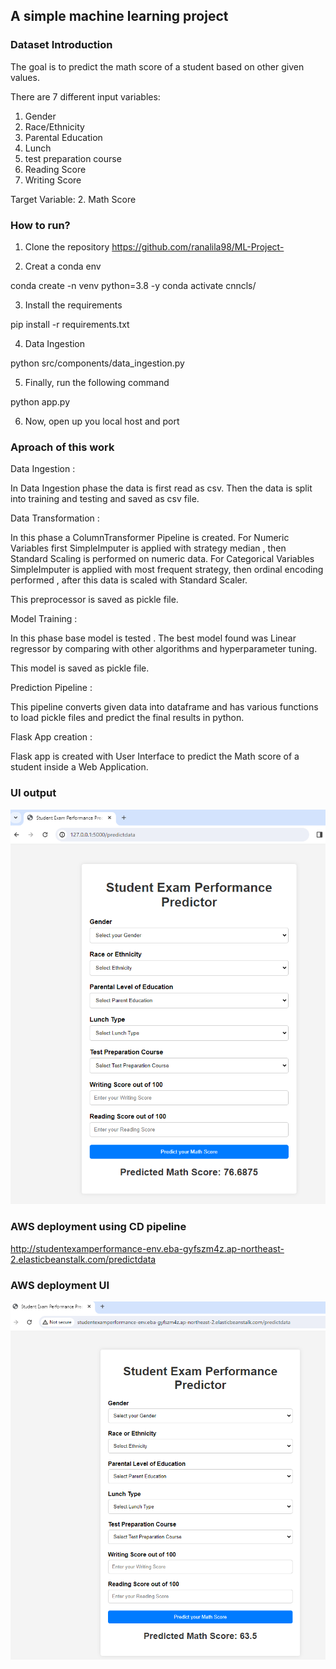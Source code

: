 ## A simple machine learning project

### Dataset Introduction

The goal is to predict the math score of a student based on other given values.

There are 7 different input variables:
1. Gender
2. Race/Ethnicity
3. Parental Education
4. Lunch 
5. test preparation course
6. Reading Score
7. Writing Score

Target Variable:
2. Math Score

### How to run? 
1. Clone the repository
https://github.com/ranalila98/ML-Project-

2. Creat a conda env

conda create -n venv python=3.8 -y
conda activate cnncls/

3. Install the requirements

pip install -r requirements.txt

4. Data Ingestion 

python src/components/data_ingestion.py

5. Finally, run the following command

python app.py

6. Now, open up you local host and port

### Aproach of this work

Data Ingestion :

In Data Ingestion phase the data is first read as csv.
Then the data is split into training and testing and saved as csv file.

Data Transformation :

In this phase a ColumnTransformer Pipeline is created. For Numeric Variables first SimpleImputer is applied with strategy median , then Standard Scaling is performed on numeric data.
For Categorical Variables SimpleImputer is applied with most frequent strategy, then ordinal encoding performed , after this data is scaled with Standard Scaler.

This preprocessor is saved as pickle file.

Model Training :

In this phase base model is tested . The best model found was Linear regressor by comparing with other algorithms and hyperparameter tuning. 

This model is saved as pickle file.

Prediction Pipeline :

This pipeline converts given data into dataframe and has various functions to load pickle files and predict the final results in python.

Flask App creation :

Flask app is created with User Interface to predict the Math score of a student inside a Web Application.

### UI output

![alt text](image.png)

### AWS deployment using CD pipeline

http://studentexamperformance-env.eba-gyfszm4z.ap-northeast-2.elasticbeanstalk.com/predictdata

### AWS deployment UI

![alt text](image-2.png)

